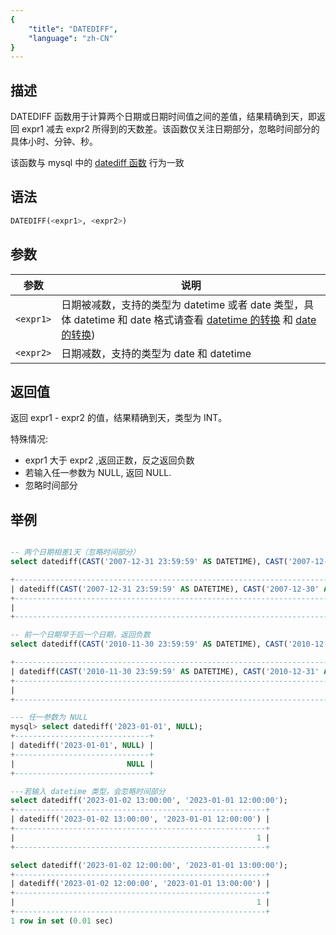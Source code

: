 ```yaml
---
{
    "title": "DATEDIFF",
    "language": "zh-CN"
}
---
```


## 描述

DATEDIFF 函数用于计算两个日期或日期时间值之间的差值，结果精确到天，即返回 expr1 减去 expr2 所得到的天数差。该函数仅关注日期部分，忽略时间部分的具体小时、分钟、秒。

该函数与 mysql 中的 [datediff 函数](https://dev.mysql.com/doc/refman/8.4/en/date-and-time-functions.html#function_datediff) 行为一致

## 语法

```sql
DATEDIFF(<expr1>, <expr2>)
```

## 参数

| 参数 | 说明 |
| -- | -- |
| `<expr1>` | 日期被减数，支持的类型为 datetime 或者 date 类型，具体 datetime 和 date 格式请查看 [datetime 的转换](../../../../../current/sql-manual/basic-element/sql-data-types/conversion/datetime-conversion) 和 [date 的转换](../../../../../current/sql-manual/basic-element/sql-data-types/conversion/date-conversion)) |
| `<expr2>` | 日期减数，支持的类型为 date 和 datetime |

## 返回值

返回 expr1 - expr2 的值，结果精确到天，类型为 INT。

特殊情况:
- expr1 大于 expr2 ,返回正数，反之返回负数
- 若输入任一参数为 NULL, 返回 NULL.
- 忽略时间部分

## 举例

```sql

-- 两个日期相差1天（忽略时间部分）
select datediff(CAST('2007-12-31 23:59:59' AS DATETIME), CAST('2007-12-30' AS DATETIME));

+-----------------------------------------------------------------------------------+
| datediff(CAST('2007-12-31 23:59:59' AS DATETIME), CAST('2007-12-30' AS DATETIME)) |
+-----------------------------------------------------------------------------------+
|                                                                                 1 |
+-----------------------------------------------------------------------------------+

-- 前一个日期早于后一个日期，返回负数
select datediff(CAST('2010-11-30 23:59:59' AS DATETIME), CAST('2010-12-31' AS DATETIME));

+-----------------------------------------------------------------------------------+
| datediff(CAST('2010-11-30 23:59:59' AS DATETIME), CAST('2010-12-31' AS DATETIME)) |
+-----------------------------------------------------------------------------------+
|                                                                               -31 |
+-----------------------------------------------------------------------------------+

--- 任一参数为 NULL
mysql> select datediff('2023-01-01', NULL);
+------------------------------+
| datediff('2023-01-01', NULL) |
+------------------------------+
|                         NULL |
+------------------------------+

---若输入 datetime 类型，会忽略时间部分
select datediff('2023-01-02 13:00:00', '2023-01-01 12:00:00');
+--------------------------------------------------------+
| datediff('2023-01-02 13:00:00', '2023-01-01 12:00:00') |
+--------------------------------------------------------+
|                                                      1 |
+--------------------------------------------------------+

select datediff('2023-01-02 12:00:00', '2023-01-01 13:00:00');
+--------------------------------------------------------+
| datediff('2023-01-02 12:00:00', '2023-01-01 13:00:00') |
+--------------------------------------------------------+
|                                                      1 |
+--------------------------------------------------------+
1 row in set (0.01 sec)
```
